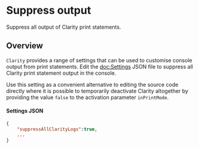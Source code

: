 # Suppress output

Suppress all output of Clarity print statements.

## Overview

``Clarity`` provides a range of settings that can be used to customise console output from print statements. Edit the <doc:Settings> JSON file to suppress all Clarity print statement output in the console. 

Use this setting as a convenient alternative to editing the source code directly where it is possible to temporarily deactivate Clarity altogether by providing the value `false` to the activation parameter `inPrintMode`.

#### Settings JSON

```json
{
    "suppressAllClarityLogs":true,
    ...
}
``` 

